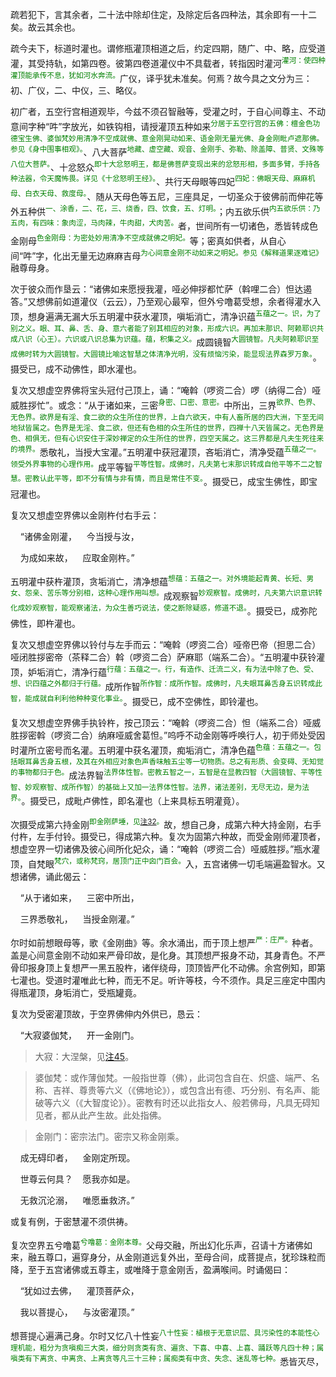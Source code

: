疏若犯下，言其余者，二十法中除却住定，及除定后各四种法，其余即有一十二矣。故云其余也。

疏今夫下，标道时灌也。谓修瓶灌顶相道之后，约定四期，随广、中、略，应受道灌，其受持轨，如第四卷。彼第四卷道灌仪中不具载者，转指因时灌河<sup><font color="green">灌河：使四种灌顶能承传不息，犹如河水奔流。</font></sup>广仪，译乎犹未准矣。何焉？故今具之文分为三：初、广仪，二、中仪，三、略仪。

初广者，五空行宫相道观毕，今兹不须召智融等，受灌之时，于自心间尊主、不动意间字种“吽”字放光，如铁钩相，请授灌顶五种如来<sup><font color="green">分居于五空行宫的五佛：檀金色功德宝生佛、婆伽梵妙用清净不空成就佛、意金刚晃动如来、语金刚无量光佛、身金刚毗卢遮那佛。参见《身中围事相观》。</font></sup>、八大菩萨<sup><font color="green">地藏、虚空藏、观音、金刚手、弥勒、除盖障、普贤、文殊等八位大菩萨。</font></sup>、十忿怒众<sup><font color="green">即十大忿怒明王，都是佛菩萨变现出来的忿怒形相，多面多臂，手持各种法器，令天魔怖畏。详见《十忿怒明王经》。</font></sup>、共行天母眼等四妃<sup><font color="green">四妃：佛眼天母、麻麻机母、白衣天母、救度母。</font></sup>、随从天母色等五尼，三座具足，一切圣众于彼佛前而伸花等外五种供<sup><font color="green">一、涂香，二、花，三、烧香，四、饮食，五、灯明。</font></sup>；内五欲乐供<sup><font color="green">内五欲乐供：乃五肉，有四味：象肉涩，马肉辣，牛肉甜，犬肉苦。</font></sup>者，世间所有一切诸色，悉皆转成色金刚母<sup><font color="green">色金刚母：为密处妙用清净不空成就佛之明妃。</font></sup>等；密真如供者，从自心间“吽”字，化出无量无边麻麻吉母<sup><font color="green">为心间意金刚不动如来之明妃。参见《解释道果逐难记》</font></sup>融尊母身。

次于彼众而作垦云：“诸佛如来愿授我灌，哑必伸拶都忙萨（斡哩二合）怛达遏答。”又想佛前如道灌仪（云云），乃至观心最窄，但外兮噜葛受想，余者得灌水入顶，想身遍满无漏大乐五明灌中获水灌顶，嗔垢消亡，清净识蕴<sup><font color="green">五蕴之一。识，为了别之义。眼、耳、鼻、舌、身、意六者能了别其相应的对象，形成六识。再加末那识、阿赖耶识共成八识（心王）。六识或八识总集为识蕴。蕴，积集之义。</font></sup>成圆镜智<sup><font color="green">大圆镜智。凡夫阿赖耶识至成佛时转为大圆镜智。大圆镜比喻这智慧之体清净光明，没有烦恼污染，能显现法界森罗万象。</font></sup>。摄受已，成不动佛性，即水灌也。

复次又想虚空界佛将宝头冠付己顶上，诵：“唵斡（啰资二合）啰（纳得二合）哑威胜拶忙”。或念：“从于诸如来，三密<sup><font color="green">身密、口密、意密。</font></sup>中所出，三界<sup><font color="green">欲界、色界、无色界。欲界是有淫、食二欲的众生所住的世界，上自六欲天，中有人畜所居的四大洲，下至无间地狱皆属之。色界是无淫、食二欲，但还有色相的众生所住的世界，四禅十八天皆属之。无色界是色、相俱无，但有心识安住于深妙禅定的众生所住的世界，四空天属之。这三界都是凡夫生死往来的境界。</font></sup>悉敬礼，当授大宝灌。”五明灌中获冠灌顶，吝垢消亡，清净受蕴<sup><font color="green">五蕴之一。领受外界事物的心理作用。</font></sup>成平等智<sup><font color="green">平等性智。成佛时，凡夫第七末那识转成自他平等不二之智慧。密教认此平等，即不分有情与非有情，而且是常住不变。</font></sup>。摄受已，成宝生佛性，即宝冠灌也。

复次又想虚空界佛以金刚杵付右手云：

&nbsp;&nbsp;&nbsp;&nbsp;“诸佛金刚灌，&nbsp;&nbsp;&nbsp;&nbsp;今当授与汝，

&nbsp;&nbsp;&nbsp;&nbsp;为成如来故，&nbsp;&nbsp;&nbsp;&nbsp;应取金刚杵。”

五明灌中获杵灌顶，贪垢消亡，清净想蕴<sup><font color="green">想蕴：五蕴之一。对外境能起青黄、长短、男女、怨亲、苦乐等分别相，这种心理作用叫想。</font></sup>成观察智<sup><font color="green">妙观察智。成佛时，凡夫第六识意识转化成妙观察智，能观察诸法，为众生善巧说法，使之断除疑惑，修道不退。</font></sup>。摄受已，成弥陀佛性，即杵灌也。

复次又想虚空界佛以铃付与左手而云：“唵斡（啰资二合）哑帝巴帝（担思二合）哑闭胜拶密帝（茶释二合）斡（啰资二合）萨麻耶（端系二合）。“五明灌中获铃灌顶，妒垢消亡，清净行蕴<sup><font color="green">行蕴：五蕴之一。行，有造作、迁流二义，有为法中除了色、受、想、识四蕴之外都归于行蕴。</font></sup>成所作智<sup><font color="green">所作智：成所作智。成佛时，凡夫眼耳鼻舌身五识转成此智，能成就自利利他种种变化事业。</font></sup>。摄受已，成不空佛性，即铃灌也。

复次又想虚空界佛手执铃杵，按己顶云：“唵斡（啰资二合）怛（端系二合）哑威胜拶密斡（啰资二合）纳麻哑威舍葛怛。”呜呼不动金刚等呼唤行人，初于师处受因时灌所立密号而名灌。五明灌中获名灌顶，痴垢消亡，清净色蕴<sup><font color="green">色蕴：五蕴之一。包括眼耳鼻舌身五根，及其在外相应对象色声香味触五尘等一切物质。总之有形质、会变碍、无知觉的事物都归于色。</font></sup>成法界智<sup><font color="green">法界体性智。密教五智之一，五智是在显教四智（大圆镜智、平等性智、妙观察智、成所作智）的基础上又加一法界体性智。法界，诸法差别，无尽无边，是为法界。</font></sup>。摄受已，成毗卢佛性，即名灌也（上来具标五明灌竟）。

次摄受成第六持金刚<sup><font color="green">即金刚萨埵，见[注32](https://github.com/gwsice/buddhism/blob/master/%E5%AF%86%E6%95%99/%E8%97%8F%E5%AF%86/%E8%90%A8%E8%BF%A6%E6%B4%BE/%E5%A4%A7%E4%B9%98%E8%A6%81%E9%81%93%E5%AF%86%E9%9B%86/%E5%8D%B7%E4%B8%80%20%E9%81%93%E6%9E%9C%E5%BB%B6%E6%99%96%E9%9B%86/01.md#jin_gang_sa_duo)。</font></sup>故，想自己身，成第六种大持金刚，右手付杵，左手付铃。摄受已，得成第六种。复次为固第六种故，而受金刚师灌顶者，想虚空界一切诸佛及彼心间所化妃众，诵：“唵斡（啰资二合）哑威胜拶。”瓶水灌顶，自梵眼<sup><font color="green">梵穴，或称梵窍，居顶门正中囟门百会。</font></sup>入，五宫诸佛一切毛端遍盈智水。又想诸佛，诵此偈云：

&nbsp;&nbsp;&nbsp;&nbsp;“从于诸如来，&nbsp;&nbsp;&nbsp;&nbsp;三密中所出，

&nbsp;&nbsp;&nbsp;&nbsp;三界悉敬礼，&nbsp;&nbsp;&nbsp;&nbsp;当授金刚灌。”

尔时如前想眼母等，歌《金刚曲》等。余水涌出，而于顶上想严<sup><font color="green">严：庄严。</font></sup>种者。盖是心间意金刚不动如来严骨印故，是化身。其顶想严报身不动，其身青色。不严骨印报身顶上复想严一黑五股杵，诸伴绕母，顶顶皆严化不动佛。余宫例知，即第七灌也。受道时灌唯此七种，而无不足。听许等枝，今不须作。具足三座定中围内得瓶灌顶，身垢消亡，受瓶罐竟。

复次为受密灌顶故，于空界佛伸内外供已，恳云：

&nbsp;&nbsp;&nbsp;&nbsp;“大寂婆伽梵，&nbsp;&nbsp;&nbsp;&nbsp;开一金刚门。

> 大寂：大涅槃，见[注45](https://github.com/gwsice/buddhism/blob/master/%E5%AF%86%E6%95%99/%E8%97%8F%E5%AF%86/%E8%90%A8%E8%BF%A6%E6%B4%BE/%E5%A4%A7%E4%B9%98%E8%A6%81%E9%81%93%E5%AF%86%E9%9B%86/%E5%8D%B7%E4%B8%80%20%E9%81%93%E6%9E%9C%E5%BB%B6%E6%99%96%E9%9B%86/01.md#nie_pan)。

> 婆伽梵：或作薄伽梵。一般指世尊（佛），此词包含自在、炽盛、端严、名称、吉祥、尊贵等六义（《佛地论》），或包含出有德、巧分别、有名声、能破等六义（《大智度论》）。密教有时还以此指女人、般若佛母，凡具无碍知见者，都从此产生故。此处指佛。

> 金刚门：密宗法门。密宗又称金刚乘。

&nbsp;&nbsp;&nbsp;&nbsp;成无碍印者，&nbsp;&nbsp;&nbsp;&nbsp;金刚定所现。

&nbsp;&nbsp;&nbsp;&nbsp;世尊云何具？&nbsp;&nbsp;&nbsp;&nbsp;愿我亦如是。

&nbsp;&nbsp;&nbsp;&nbsp;无救沉沦溺，&nbsp;&nbsp;&nbsp;&nbsp;唯愿垂救济。”

或复有例，于密慧灌不须供祷。

复次空界五兮噜葛<sup><font color="green">兮噜葛：金刚本尊。</font></sup>父母交融，所出幻化乐声，召请十方诸佛如来，融五尊口，遍穿身分，从金刚道远复外出，至母合间，成菩提点，犹珍珠粒而降，至于五宫诸佛或五尊主，或唯降于意金刚舌，盈满喉间。时诵偈曰：

&nbsp;&nbsp;&nbsp;&nbsp;“犹如过去佛，&nbsp;&nbsp;&nbsp;&nbsp;灌顶菩萨众，

&nbsp;&nbsp;&nbsp;&nbsp;我以菩提心，&nbsp;&nbsp;&nbsp;&nbsp;与汝密灌顶。”

想菩提心遍满己身。尔时又忆八十性妄<sup><font color="green">八十性妄：植根于无意识层、具污染性的本能性心理机能，粗分为贪嗔痴三大类，细分则贪类有贪、遍贪、下喜、中喜、上喜、踊跃等凡四十种；属嗔类有下离贪、中离贪、上离贪等凡三十三种；属痴类有中贪、失念、迷乱等七种。</font></sup>悉皆灭尽，
